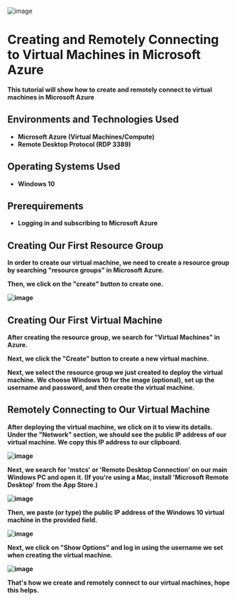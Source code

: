 ![image](https://github.com/user-attachments/assets/8dc47cc4-73d8-45ab-98c6-a6e501fac2f9)

<b>
<h1>Creating and Remotely Connecting to Virtual Machines in Microsoft Azure</h1>
This tutorial will show how to create and remotely connect to virtual machines in Microsoft Azure

<h2>Environments and Technologies Used</h2>

- Microsoft Azure (Virtual Machines/Compute)
- Remote Desktop Protocol (RDP 3389)

<h2>Operating Systems Used</h2>

- Windows 10

<h2>Prerequirements</h2>

- Logging in and subscribing to Microsoft Azure 

<h2>Creating Our First Resource Group</h2> 
 In order to create our virtual machine, we need to create a resource group by searching "resource groups" in Microsoft Azure.

 Then, we click on the "create" button to create one. 


![image](https://github.com/user-attachments/assets/476fa440-9f36-44ca-bce5-9131b1758378)


<h2>Creating Our First Virtual Machine</h2>
 
 After creating the resource group, we search for "Virtual Machines" in Azure.

 Next, we click the "Create" button to create a new virtual machine.

 Next, we select the resource group we just created to deploy the virtual machine. We choose Windows 10 for the image (optional), set up the username and password, and then create the virtual machine.

<h2>Remotely Connecting to Our Virtual Machine</h2> 

After deploying the virtual machine, we click on it to view its details. Under the "Network" section, we should see the public IP address of our virtual machine. We copy this IP address to our clipboard.

![image](https://github.com/user-attachments/assets/8969efa1-1982-4c01-9f55-91e191c05b67)

Next, we search for 'mstcs' or 'Remote Desktop Connection' on our main Windows PC and open it. (If you're using a Mac, install 'Microsoft Remote Desktop' from the App Store.)

![image](https://github.com/user-attachments/assets/438ee714-2b13-4523-859d-ce9658cf3db9)

Then, we paste (or type) the public IP address of the Windows 10 virtual machine in the provided field.

![image](https://github.com/user-attachments/assets/b2ae8fcc-dd9a-4fb5-8983-7a91637fdb93)

Next, we click on "Show Options" and log in using the username we set when creating the virtual machine.


![image](https://github.com/user-attachments/assets/e0e992fe-c5e9-4ad3-b862-9c2632aaef38)



That's how we create and remotely connect to our virtual machines, hope this helps.
